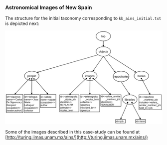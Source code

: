 ### Astronomical Images of New Spain

The structure for the initial taxonomy corresponding to `kb_ains_initial.txt` is depicted next:

![Initial taxonoty](img/initial_taxonomy_ains.jpg)

Some of the images described in this case-study can be found at [http://turing.iimas.unam.mx/ains/](http://turing.iimas.unam.mx/ains/)

